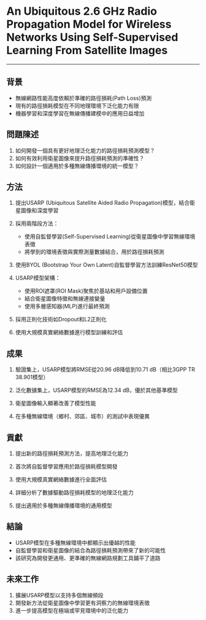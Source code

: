 # An Ubiquitous 2.6 GHz Radio Propagation Model for Wireless Networks Using Self-Supervised Learning From Satellite Images

---

## 背景

- 無線網路性能高度依賴於準確的路徑損耗(Path Loss)預測
- 現有的路徑損耗模型在不同地理環境下泛化能力有限
- 機器學習和深度學習在無線傳播建模中的應用日益增加

## 問題陳述

1. 如何開發一個具有更好地理泛化能力的路徑損耗預測模型？
2. 如何有效利用衛星圖像來提升路徑損耗預測的準確性？
3. 如何設計一個適用於多種無線傳播環境的統一模型？

## 方法

1. 提出USARP (Ubiquitous Satellite Aided Radio Propagation)模型，結合衛星圖像和深度學習

2. 採用兩階段方法：
   - 使用自監督學習(Self-Supervised Learning)從衛星圖像中學習無線環境表徵
   - 將學到的環境表徵與實際測量數據結合，用於路徑損耗預測

3. 使用BYOL (Bootstrap Your Own Latent)自監督學習方法訓練ResNet50模型

4. USARP模型架構：
   - 使用ROI遮罩(ROI Mask)聚焦於基站和用戶設備位置
   - 結合衛星圖像特徵和無線連接變量
   - 使用多層感知器(MLP)進行最終預測

5. 採用正則化技術如Dropout和L2正則化

6. 使用大規模真實網絡數據進行模型訓練和評估

## 成果

1. 驗證集上，USARP模型將RMSE從20.96 dB降低到10.71 dB（相比3GPP TR 38.901模型）

2. 泛化數據集上，USARP模型的RMSE為12.34 dB，優於其他基準模型

3. 衛星圖像輸入顯著改善了模型性能

4. 在多種無線環境（鄉村、郊區、城市）的測試中表現優異

## 貢獻

1. 提出新的路徑損耗預測方法，提高地理泛化能力

2. 首次將自監督學習應用於路徑損耗模型開發

3. 使用大規模真實網絡數據進行全面評估

4. 詳細分析了數據驅動路徑損耗模型的地理泛化能力

5. 提出適用於多種無線傳播環境的通用模型

## 結論

- USARP模型在多種無線環境中都顯示出優越的性能
- 自監督學習和衛星圖像的結合為路徑損耗預測帶來了新的可能性
- 該研究為開發更通用、更準確的無線網路規劃工具鋪平了道路

## 未來工作

1. 擴展USARP模型以支持多個無線頻段
2. 開發新方法從衛星圖像中學習更有洞察力的無線環境表徵
3. 進一步提高模型在極端或罕見環境中的泛化能力

